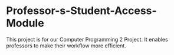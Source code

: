 # Professor-s-Student-Access-Module
This project is for our Computer Programming 2 Project. It enables professors to make their workflow more efficient.
